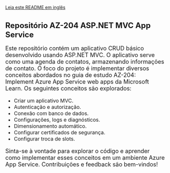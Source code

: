 [Leia este README em inglês](README.md)
<h1 style="font-size: 24px; font-weight: bold;">Repositório AZ-204 ASP.NET MVC App Service</h1>
<p style="font-size: 18px;">Este repositório contém um aplicativo CRUD básico desenvolvido usando ASP.NET MVC. O aplicativo serve como uma agenda de contatos, armazenando informações de contato. O foco do projeto é implementar diversos conceitos abordados no guia de estudo AZ-204: Implement Azure App Service web apps da Microsoft Learn. Os seguintes conceitos são explorados:</p>

<ul style="font-size: 16px;">
  <li>Criar um aplicativo MVC.</li>
  <li>Autenticação e autorização.</li>
  <li>Conexão com banco de dados.</li>
  <li>Configurações, logs e diagnósticos.</li>
  <li>Dimensionamento automático.</li>
  <li>Configurar certificados de segurança.</li>
  <li>Configurar troca de slots.</li>
</ul>

<p style="font-size: 18px;">Sinta-se à vontade para explorar o código e aprender como implementar esses conceitos em um ambiente Azure App Service. Contribuições e feedback são bem-vindos!</p>

